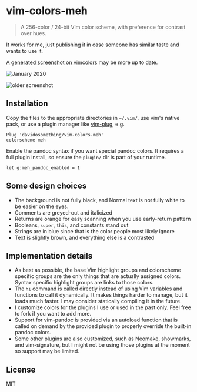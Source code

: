 # vim-colors-meh

> A 256-color / 24-bit Vim color scheme, with preference for contrast over hues.

It works for me, just publishing it in case someone has similar taste and
wants to use it.

[A generated screenshot on vimcolors](https://vimcolors.com/989/meh/dark) may
be more up to date.

![January 2020](https://raw.githubusercontent.com/davidosomething/dotfiles/d759d42f59b4f2be66aa6957bfd595e90096e223/meta/vim-potatonuc.png)

![older screenshot](https://user-images.githubusercontent.com/609213/39612203-511a6b2e-4f2b-11e8-901e-ab5663477b80.png)

## Installation

Copy the files to the appropriate directories in `~/.vim/`, use vim's native
pack, or use a plugin manager like
[vim-plug](https://github.com/junegunn/vim-plug), e.g.

```viml
Plug 'davidosomething/vim-colors-meh'
colorscheme meh
```

Enable the pandoc syntax if you want special pandoc colors. It requires a full
plugin install, so ensure the `plugin/` dir is part of your runtime.

```viml
let g:meh_pandoc_enabled = 1
```

## Some design choices

- The background is not fully black, and Normal text is not fully white to be
  easier on the eyes.
- Comments are greyed-out and italicized
- Returns are orange for easy scanning when you use early-return pattern
- Booleans, `super`, `this`, and constants stand out
- Strings are in blue since that is the color people most likely ignore
- Text is slightly brown, and everything else is a contrasted

## Implementation details

- As best as possible, the base Vim highlight groups and colorscheme specific
  groups are the only things that are actually assigned colors. Syntax
  specific highlight groups are links to those colors.
- The `hi` command is called directly instead of using Vim variables and
  functions to call it dynamically. It makes things harder to manage, but it
  loads much faster. I may consider statically compiling it in the future.
- I customize colors for the plugins I use or used in the past only. Feel free
  to fork if you want to add more.
- Support for vim-pandoc is provided via an autoload function that is called
  on demand by the provided plugin to properly override the built-in pandoc
  colors.
- Some other plugins are also customized, such as Neomake, showmarks, and
  vim-signature, but I might not be using those plugins at the moment so
  support may be limited.

## License

MIT
